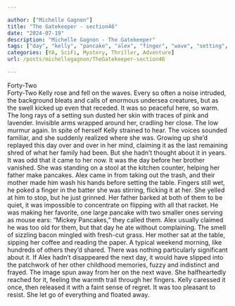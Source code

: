 ```yaml
---

author: ["Michelle Gagnon"]
title: "The Gatekeeper - section46"
date: "2024-07-19"
description: "Michelle Gagnon - The Gatekeeper"
tags: ["day", "kelly", "pancake", "alex", "finger", "wave", "setting", "came", "father", "mother", "table", "one", "next", "away", "rose", "fell", "every", "often", "noise", "intruded", "background", "bleat", "call", "enormous", "undersea"]
categories: [YA, SciFi, Mystery, Thriller, Adventure]
url: /posts/michellegagnon/TheGatekeeper-section46

---
```



Forty-Two  
Forty-Two
Kelly rose and fell on the waves. Every so often a noise intruded, the background bleats and calls of enormous undersea creatures, but as the swell kicked up even that receded. It was so peaceful here, so warm. The long rays of a setting sun dusted her skin with traces of pink and lavender. Invisible arms wrapped around her, cradling her close.
The low murmur again. In spite of herself Kelly strained to hear. The voices sounded familiar, and she suddenly realized where she was. Growing up she’d replayed this day over and over in her mind, claiming it as the last remaining shred of what her family had been. But she hadn’t thought about it in years. It was odd that it came to her now.
It was the day before her brother vanished. She was standing on a stool at the kitchen counter, helping her father make pancakes. Alex came in from taking out the trash, and their mother made him wash his hands before setting the table. Fingers still wet, he poked a finger in the batter she was stirring, flicking it at her. She yelled at him to stop, but he just grinned. Her father barked at both of them to be quiet, it was impossible to concentrate on flipping with all that racket. He was making her favorite, one large pancake with two smaller ones serving as mouse ears: “Mickey Pancakes,” they called them. Alex usually claimed he was too old for them, but that day he ate without complaining. The smell of sizzling bacon mingled with fresh-cut grass. Her mother sat at the table, sipping her coffee and reading the paper. A typical weekend morning, like hundreds of others they’d shared. There was nothing particularly significant about it. If Alex hadn’t disappeared the next day, it would have slipped into the patchwork of her other childhood memories, fuzzy and indistinct and frayed.
The image spun away from her on the next wave. She halfheartedly reached for it, feeling the warmth trail through her fingers. Kelly caressed it once, then released it with a faint sense of regret. It was too pleasant to resist. She let go of everything and floated away.

